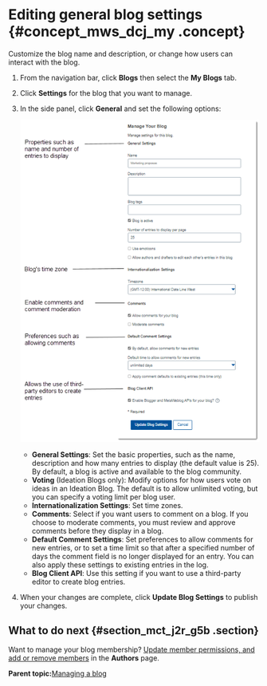 # Editing general blog settings {#concept_mws_dcj_my .concept}

Customize the blog name and description, or change how users can interact with the blog.

1.  From the navigation bar, click **Blogs** then select the **My Blogs** tab.
2.  Click **Settings** for the blog that you want to manage.
3.  In the side panel, click **General** and set the following options:

    ![Available settings in the General setings page](../communities/images/blog.png)

    -   **General Settings**: Set the basic properties, such as the name, description and how many entries to display \(the default value is 25\). By default, a blog is active and available to the blog community.
    -   **Voting** \(Ideation Blogs only\): Modify options for how users vote on ideas in an Ideation Blog. The default is to allow unlimited voting, but you can specify a voting limit per blog user.
    -   **Internationalization Settings**: Set time zones.
    -   **Comments**: Select if you want users to comment on a blog. If you choose to moderate comments, you must review and approve comments before they display in a blog.
    -   **Default Comment Settings**: Set preferences to allow comments for new entries, or to set a time limit so that after a specified number of days the comment field is no longer displayed for an entry. You can also apply these settings to existing entries in the log.
    -   **Blog Client API**: Use this setting if you want to use a third-party editor to create blog entries.
4.  When your changes are complete, click **Update Blog Settings** to publish your changes.

## What to do next {#section_mct_j2r_g5b .section}

Want to manage your blog membership? [Update member permissions, and add or remove members](c_blogs_roles.md) in the **Authors** page.

**Parent topic:**[Managing a blog](../blogs/c_blog_managing.md)

